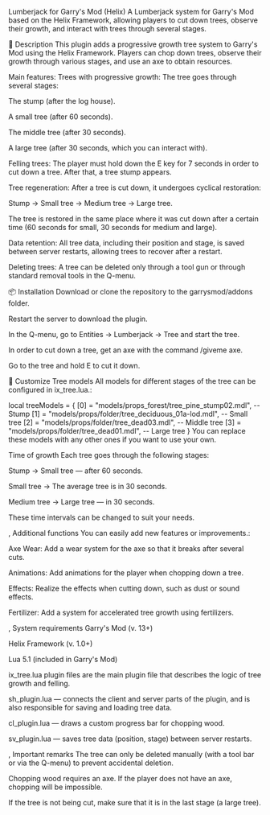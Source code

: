 Lumberjack for Garry's Mod (Helix)
A Lumberjack system for Garry's Mod based on the Helix Framework, allowing players to cut down trees, observe their growth, and interact with trees through several stages.

🚀 Description
This plugin adds a progressive growth tree system to Garry's Mod using the Helix Framework. Players can chop down trees, observe their growth through various stages, and use an axe to obtain resources.

Main features:
Trees with progressive growth: The tree goes through several stages:

The stump (after the log house).

A small tree (after 60 seconds).

The middle tree (after 30 seconds).

A large tree (after 30 seconds, which you can interact with).

Felling trees: The player must hold down the E key for 7 seconds in order to cut down a tree. After that, a tree stump appears.

Tree regeneration: After a tree is cut down, it undergoes cyclical restoration:

Stump → Small tree → Medium tree → Large tree.

The tree is restored in the same place where it was cut down after a certain time (60 seconds for small, 30 seconds for medium and large).

Data retention: All tree data, including their position and stage, is saved between server restarts, allowing trees to recover after a restart.

Deleting trees: A tree can be deleted only through a tool gun or through standard removal tools in the Q-menu.

📦 Installation
Download or clone the repository to the garrysmod/addons folder.

Restart the server to download the plugin.

In the Q-menu, go to Entities → Lumberjack → Tree and start the tree.

In order to cut down a tree, get an axe with the command /giveme axe.

Go to the tree and hold E to cut it down.

🔧 Customize
Tree models
All models for different stages of the tree can be configured in ix_tree.lua.:

local treeModels = {
    [0] = "models/props_forest/tree_pine_stump02.mdl", -- Stump
    [1] = "models/props/folder/tree_deciduous_01a-lod.mdl", -- Small tree
    [2] = "models/props/folder/tree_dead03.mdl", -- Middle tree
    [3] = "models/props/folder/tree_dead01.mdl", -- Large tree
}
You can replace these models with any other ones if you want to use your own.

Time of growth
Each tree goes through the following stages:

Stump → Small tree — after 60 seconds.

Small tree → The average tree is in 30 seconds.

Medium tree → Large tree — in 30 seconds.

These time intervals can be changed to suit your needs.

, Additional functions
You can easily add new features or improvements.:

Axe Wear: Add a wear system for the axe so that it breaks after several cuts.

Animations: Add animations for the player when chopping down a tree.

Effects: Realize the effects when cutting down, such as dust or sound effects.

Fertilizer: Add a system for accelerated tree growth using fertilizers.

, System requirements
Garry's Mod (v. 13+)

Helix Framework (v. 1.0+)

Lua 5.1 (included in Garry's Mod)


ix_tree.lua plugin files are the main plugin file that describes the logic of tree growth and felling.

sh_plugin.lua — connects the client and server parts of the plugin, and is also responsible for saving and loading tree data.

cl_plugin.lua — draws a custom progress bar for chopping wood.

sv_plugin.lua — saves tree data (position, stage) between server restarts.

, Important remarks
The tree can only be deleted manually (with a tool bar or via the Q-menu) to prevent accidental deletion.

Chopping wood requires an axe. If the player does not have an axe, chopping will be impossible.

If the tree is not being cut, make sure that it is in the last stage (a large tree).
